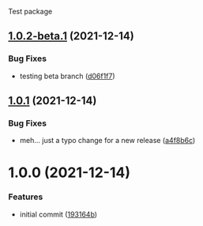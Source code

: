 Test package

## [1.0.2-beta.1](https://github.com/SasSam/test-package-with-sr/compare/v1.0.1...v1.0.2-beta.1) (2021-12-14)


### Bug Fixes

* testing beta branch ([d06f1f7](https://github.com/SasSam/test-package-with-sr/commit/d06f1f7f7626156289234b54f8c64c0609a10150))

## [1.0.1](https://github.com/SasSam/test-package-with-sr/compare/v1.0.0...v1.0.1) (2021-12-14)


### Bug Fixes

* meh... just a typo change for a new release ([a4f8b6c](https://github.com/SasSam/test-package-with-sr/commit/a4f8b6c6b599225c465b1086e85f6c3cf78f0867))

# 1.0.0 (2021-12-14)


### Features

* initial commit ([193164b](https://github.com/SasSam/test-package-with-sr/commit/193164b7d033f002ed80e878c1ddeeed4b32c3f8))
